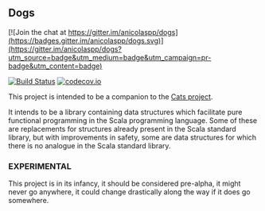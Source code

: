 ## Dogs

[![Join the chat at https://gitter.im/anicolaspp/dogs](https://badges.gitter.im/anicolaspp/dogs.svg)](https://gitter.im/anicolaspp/dogs?utm_source=badge&utm_medium=badge&utm_campaign=pr-badge&utm_content=badge)

[![Build Status](https://api.travis-ci.org/stew/dogs.png)](https://travis-ci.org/stew/dogs)
[![codecov.io](http://codecov.io/github/stew/dogs/coverage.svg?branch=master)](http://codecov.io/github/stew/dogs?branch=master)

This project is intended to be a companion to the
[Cats project](https://github.com/non/cats).

It intends to be a library containing data structures which facilitate
pure functional programming in the Scala programming language. Some of
these are replacements for structures already present in the Scala
standard library, but with improvements in safety, some are data
structures for which there is no analogue in the Scala standard
library.

### EXPERIMENTAL

This project is in its infancy, it should be considered pre-alpha, it
might never go anywhere, it could change drastically along the way if
it does go somewhere.
